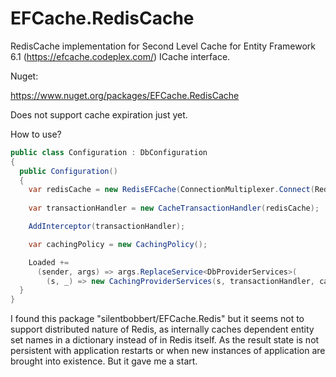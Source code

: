 # EFCache.RedisCache

RedisCache implementation for Second Level Cache for Entity Framework 6.1 (https://efcache.codeplex.com/) ICache interface.

Nuget:

https://www.nuget.org/packages/EFCache.RedisCache

Does not support cache expiration just yet. 

How to use?

```csharp
public class Configuration : DbConfiguration
{
  public Configuration()
  {
    var redisCache = new RedisEFCache(ConnectionMultiplexer.Connect(RedisCacheConnectionString));
    
    var transactionHandler = new CacheTransactionHandler(redisCache);

    AddInterceptor(transactionHandler);

    var cachingPolicy = new CachingPolicy();

    Loaded +=
      (sender, args) => args.ReplaceService<DbProviderServices>(
        (s, _) => new CachingProviderServices(s, transactionHandler, cachingPolicy));
  }
}
```
I found this package "silentbobbert/EFCache.Redis" but it seems not to support distributed nature of Redis, as internally caches dependent entity set names in a dictionary instead of in Redis itself.
As the result state is not persistent with application restarts or when new instances of application are brought into existence. But it gave me a start.

